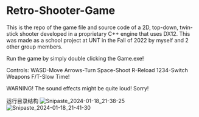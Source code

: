 # Retro-Shooter-Game
This is the repo of the game file and source code of a 2D, top-down, twin-stick shooter developed in a proprietary C++ engine that uses DX12. This was made as a school project at UNT in the Fall of 2022 by myself and 2 other group members.

Run the game by simply double clicking the Game.exe! 

Controls:
WASD-Move
Arrows-Turn
Space-Shoot
R-Reload
1234-Switch Weapons
F/T-Slow Time!

WARNING! The sound effects might be quite loud! Sorry!

运行目录结构
![Snipaste_2024-01-18_21-38-25](https://github.com/chenxqiyu/Retro-Shooter-Game/assets/10222853/a8de6eae-bced-4407-aca3-1c677549ca3b)
![Snipaste_2024-01-18_21-41-30](https://github.com/chenxqiyu/Retro-Shooter-Game/assets/10222853/7393abde-b44e-47c8-b664-432a5118f76a)
